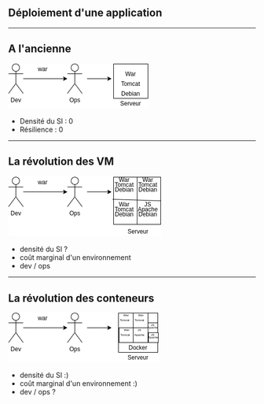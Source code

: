 ## Déploiement d'une application

<!-- .slide: class="slide" -->

---

## A l'ancienne

<!-- .slide: class="slide" -->

![](img/serveur.png) <!-- .element height="70%" width="70%" -->

- Densité du SI : 0
- Résilience : 0

---

## La révolution des VM

<!-- .slide: class="slide" -->

![](img/vm.png) <!-- .element height="70%" width="70%" -->

- densité du SI ?
- coût marginal d'un environnement
- dev / ops

---

## La révolution des conteneurs

<!-- .slide: class="slide" -->

![](img/conteneurs.png) <!-- .element height="70%" width="70%" -->

- densité du SI :)
- coût marginal d'un environnement :)
- dev / ops ?
